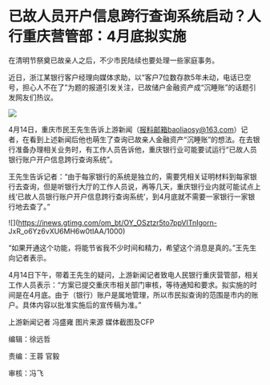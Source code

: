 # 已故人员开户信息跨行查询系统启动？人行重庆营管部：4月底拟实施

在清明节祭奠已故亲人之后，不少市民陆续也要处理一些家庭事务。

近日，浙江某银行客户经理向媒体求助，以“客户7位数存款5年未动，电话已空号，担心人不在了”为题的报道引发关注，已故储户金融资产成“沉睡账”的话题引发网友们热议。

![](https://inews.gtimg.com/om_bt/OounokWG2IlgTL3RttXTqAsvUjDLJ7Onb6GAoBcAjDOmwAA/1000)

4月14日，重庆市民王先生告诉上游新闻（报料邮箱baoliaosy@163.com）记者，在看到上述新闻后他也萌生了查询已故亲人金融资产“沉睡账”的想法。在去银行准备办理相关业务时，有工作人员告诉他，重庆银行业可能要试运行“已故人员银行账户开户信息跨行查询系统”。

王先生告诉记者：“由于每家银行的系统是独立的，需要凭相关证明材料到每家银行去查询，但是听银行大厅的工作人员说，再等几天，重庆银行业内就可能试点上线‘已故人员银行账户开户信息跨行查询系统’，到4月底就不需要一家银行一家银行地去查了。”

![](https://inews.gtimg.com/om_bt/OY_OSztzr5to7ppVITnIgorn-
JxR_o6Yz6vXU6MH6w0tIAA/1000)

“如果开通这个功能，将能节省我不少时间和精力，希望这个消息是真的。”王先生向记者表示。

4月14日下午，带着王先生的疑问，上游新闻记者致电人民银行重庆营管部，相关工作人员表示：“方案已提交重庆市相关部门审核，等待通知和要求。拟实施的时间是在4月底。由于（银行）账户是属地管理，所以市民拟查询的范围是市内的账户。具体内容以批准实施后的宣传稿为准。”

上游新闻记者 冯盛雍 图片来源 媒体截图及CFP

编辑：徐远哲

责编：王蓉 官毅

审核：冯飞

